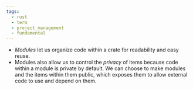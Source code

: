 ```yaml
---
tags:
  - rust
  - term
  - project_management
  - fundamental
---
```


- _Modules_ let us organize code within a crate for readability and easy reuse.
- Modules also allow us to control the _privacy_ of items because code within a module is private by default. We can choose to make modules and the items within them public, which exposes them to allow external code to use and depend on them.